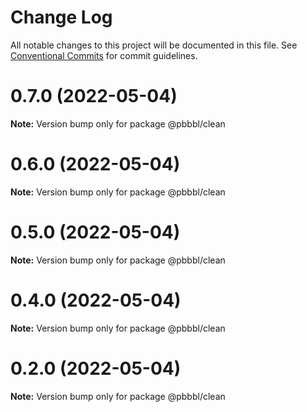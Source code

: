 # Change Log

All notable changes to this project will be documented in this file.
See [Conventional Commits](https://conventionalcommits.org) for commit guidelines.

# 0.7.0 (2022-05-04)

**Note:** Version bump only for package @pbbbl/clean





# 0.6.0 (2022-05-04)

**Note:** Version bump only for package @pbbbl/clean





# 0.5.0 (2022-05-04)

**Note:** Version bump only for package @pbbbl/clean





# 0.4.0 (2022-05-04)

**Note:** Version bump only for package @pbbbl/clean





# 0.2.0 (2022-05-04)

**Note:** Version bump only for package @pbbbl/clean
